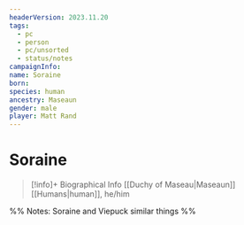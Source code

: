 ```yaml
---
headerVersion: 2023.11.20
tags:
  - pc
  - person
  - pc/unsorted
  - status/notes
campaignInfo: 
name: Soraine
born: 
species: human
ancestry: Maseaun
gender: male
player: Matt Rand
---
```

# Soraine
>[!info]+ Biographical Info
> [[Duchy of Maseau|Maseaun]] [[Humans|human]], he/him

%%
Notes:
Soraine and Viepuck similar things
%%